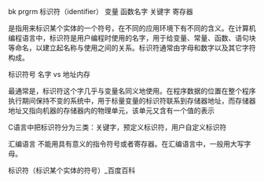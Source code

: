 bk prgrm 标识符（identifier） 变量 函数名字 关键字  寄存器 

是指用来标识某个实体的一个符号，在不同的应用环境下有不同的含义。在计算机编程语言中，标识符是用户编程时使用的名字，用于给变量、常量、函数、语句块等命名，以建立起名称与使用之间的关系。标识符通常由字母和数字以及其它字符构成。




标识符号 名字 vs 地址内存

最通常是，标识符这个字几乎与变量名同义地使用。在程序数据的位置在整个程序执行期间保持不变的系统中，用于标量变量的标识符联系到存储器地址，而存储器地址又指向机器的存储器内的物理单元，该单元又含有一个值的表示




C语言中把标识符分为三类：关键字，预定义标识符，用户自定义标识符 


汇编语言
不能用具有意义的指令符号或者寄存器。在汇编语言中，一般用大写字母。


标识符（标识某个实体的符号）_百度百科